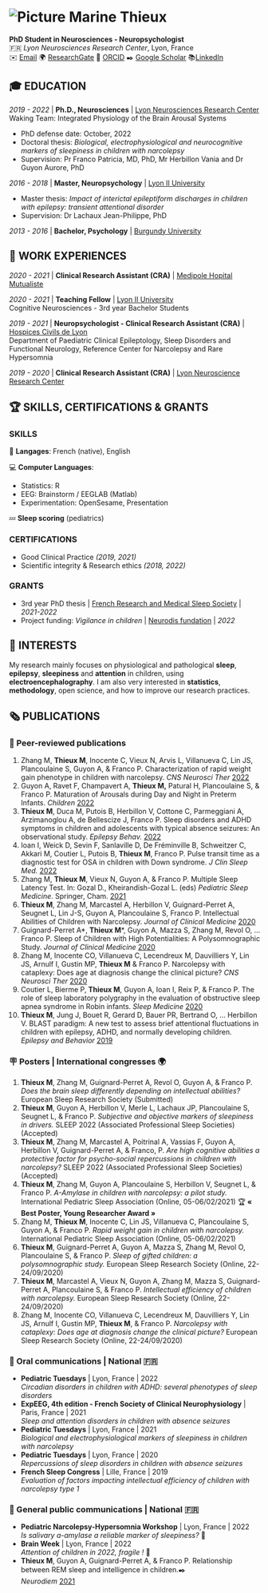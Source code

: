 
# ![Picture](https://user-images.githubusercontent.com/78622199/168043654-cce9e277-cf33-437d-9438-b04e8a8b1736.jpg) Marine Thieux 
**PhD Student in Neurosciences - Neuropsychologist**   
🇫🇷 _Lyon Neurosciences Research Center_, Lyon, France   
✉️ [Email](mailto:marine.thieux@chu-lyon.fr)   🌍 [ResearchGate](https://www.researchgate.net/profile/Marine-Thieux?ev=hdr_xprf&_sg=oUGMqPkHXiTZ7uccPAa7bmgQQe6HQNjFWnJqlfMrAMW1O5GK4lazSc5DA6hDtamllZ4z-tKcs46usmSDAY9wLO75) 📍 [ORCID](https://orcid.org/0000-0001-9763-2802)  ✒️ [Google Scholar](https://scholar.google.com/citations?hl=fr&user=x-7oMl4AAAAJ)  📚[LinkedIn](https://www.linkedin.com/in/marine-thieux-b7b313115/)     

## 🎓 EDUCATION
_2019 - 2022_ \| **Ph.D., Neurosciences** \| [Lyon Neurosciences Research Center](https://www.crnl.fr/en/equipe/waking?language=en)   
Waking Team: Integrated Physiology of the Brain Arousal Systems
- PhD defense date: October, 2022
- Doctoral thesis: _Biological, electrophysiological and neurocognitive markers of sleepiness in children with narcolepsy_
- Supervision: Pr Franco Patricia, MD, PhD, Mr Herbillon Vania and Dr Guyon Aurore, PhD

_2016 - 2018_ \| **Master, Neuropsychology** \| [Lyon II University](https://welcome.univ-lyon2.fr)
- Master thesis: _Impact of interictal epileptiform discharges in children with epilepsy: transient attentional disorder_
- Supervision: Dr Lachaux Jean-Philippe, PhD 

_2013 - 2016_ \| **Bachelor, Psychology** \| [Burgundy University](https://en.u-bourgogne.fr)

## 💼 WORK EXPERIENCES   
_2020 - 2021_ \| **Clinical Research Assistant (CRA)** \| [Medipole Hopital Mutualiste](https://www.medipolelyonvilleurbanne.fr)   
    
_2020 - 2021_ \| **Teaching Fellow** \| [Lyon II University](https://welcome.univ-lyon2.fr)      
Cognitive Neurosciences - 3rd year Bachelor Students    

_2019 - 2021_ \| **Neuropsychologist - Clinical Research Assistant (CRA)** \| [Hospices Civils de Lyon](https://www.chu-lyon.fr/service-epileptologie-clinique-troubles-sommeil-neurologie-fonctionnelle-enfant)      
Department of Paediatric Clinical Epileptology, Sleep Disorders and Functional Neurology, Reference Center for Narcolepsy and Rare Hypersomnia   

_2019 - 2020_ \| **Clinical Research Assistant (CRA)** \| [Lyon Neuroscience Research Center](https://www.crnl.fr/en/equipe/waking?language=en)   

## 🏆 SKILLS, CERTIFICATIONS & GRANTS
### SKILLS
💬 **Langages**: French (native), English     
   
💻 **Computer Languages**: 
- Statistics: R
- EEG: Brainstorm / EEGLAB (Matlab) 
- Experimentation: OpenSesame, Presentation    
    
💤 **Sleep scoring** (pediatrics)   

### CERTIFICATIONS
- Good Clinical Practice _(2019, 2021)_ 
- Scientific integrity & Research ethics _(2018, 2022)_

### GRANTS
- 3rd year PhD thesis \| [French Research and Medical Sleep Society](https://www.sfrms-sommeil.org) \| _2021-2022_
- Project funding: _Vigilance in children_ \| [Neurodis fundation](https://www.fondation-neurodis.org) \| _2022_

## 🔬 INTERESTS
My research mainly focuses on physiological and pathological **sleep**, **epilepsy**, **sleepiness** and **attention** in children, using **electroencephalography**. I am also very interested in **statistics**, **methodology**, open science, and how to improve our research practices.    

## 🗞️ PUBLICATIONS
### 📄 Peer-reviewed publications
1. Zhang M, **Thieux M**, Inocente C, Vieux N, Arvis L, Villanueva C, Lin JS, Plancoulaine S, Guyon A, & Franco P. Characterization of rapid weight gain phenotype in children with narcolepsy. _CNS Neurosci Ther_ [2022](https://onlinelibrary.wiley.com/doi/10.1111/cns.13811)
2.	Guyon A, Ravet F, Champavert A, **Thieux M,** Patural H, Plancoulaine S, & Franco P. Maturation of Arousals during Day and Night in Preterm Infants. _Children_ [2022](https://www.mdpi.com/2227-9067/9/2/223)
3.	**Thieux M**, Duca M, Putois B, Herbillon V, Cottone C, Parmeggiani A, Arzimanoglou A, de Bellescize J, Franco P. Sleep disorders and ADHD symptoms in children and adolescents with typical absence seizures: An observational study. _Epilepsy Behav._ [2022](https://www.sciencedirect.com/science/article/pii/S1525505021007745?casa_token=rWnbgZfV0M0AAAAA:8lFamsBp-zr6y7yuI3za96n8RBQbiCZ-W_zD_85XP-GCn0ELEc5LA2kb_fE-TyjI2rtQ9PDgYHNv) 
4.	Ioan I, Weick D, Sevin F, Sanlaville D, De Fréminville B, Schweitzer C, Akkari M, Coutier L, Putois B, **Thieux M**, Franco P. Pulse transit time as a diagnostic test for OSA in children with Down syndrome. _J Clin Sleep Med._ [2022](https://jcsm.aasm.org/doi/abs/10.5664/jcsm.9510) 
5.	Zhang M, **Thieux M**, Vieux N, Guyon A, & Franco P. Multiple Sleep Latency Test. In: Gozal D., Kheirandish-Gozal L. (eds) _Pediatric Sleep Medicine_. Springer, Cham. [2021](https://link.springer.com/chapter/10.1007/978-3-030-65574-7_19) 
6.	**Thieux M**, Zhang M, Marcastel A, Herbillon V, Guignard-Perret A, Seugnet L, Lin J-S, Guyon A, Plancoulaine S, Franco P. Intellectual Abilities of Children with Narcolepsy. _Journal of Clinical Medicine_ [2020](https://www.mdpi.com/2077-0383/9/12/4075) 
7.	Guignard-Perret A*, **Thieux M***, Guyon A, Mazza S, Zhang M, Revol O, … Franco P. Sleep of Children with High Potentialities: A Polysomnographic Study. _Journal of Clinical Medicine_ [2020](https://www.mdpi.com/2077-0383/9/10/3182) 
8.	Zhang M, Inocente CO, Villanueva C, Lecendreux M, Dauvilliers Y, Lin JS, Arnulf I, Gustin MP, **Thieux M** & Franco P. Narcolepsy with cataplexy: Does age at diagnosis change the clinical picture? _CNS Neurosci Ther_ [2020](https://onlinelibrary.wiley.com/doi/full/10.1111/cns.13438) 
9.	Coutier L, Bierme P, **Thieux M**, Guyon A, Ioan I, Reix P, & Franco P. The role of sleep laboratory polygraphy in the evaluation of obstructive sleep apnea syndrome in Robin infants. _Sleep Medicine_ [2020](https://www.sciencedirect.com/science/article/pii/S138994572030112X) 
10.	**Thieux M**, Jung J, Bouet R, Gerard D, Bauer PR, Bertrand O, … Herbillon V. BLAST paradigm: A new test to assess brief attentional fluctuations in children with epilepsy, ADHD, and normally developing children. _Epilepsy and Behavior_ [2019](https://www.sciencedirect.com/science/article/pii/S1525505019305955) 

### 🪧 Posters | International congresses 🌍
1. **Thieux M**, Zhang M, Guignard-Perret A, Revol O, Guyon A, & Franco P. _Does the brain sleep differently depending on intellectual abilities?_ European Sleep Research Society (Submitted)
2. **Thieux M**, Guyon A, Herbillon V, Merle L, Lachaux JP, Plancoulaine S, Seugnet L, & Franco P. _Subjective and objective markers of sleepiness in drivers._ SLEEP 2022 (Associated Professional Sleep Societies) (Accepted)
3. **Thieux M**, Zhang M, Marcastel A, Poitrinal A, Vassias F, Guyon A, Herbillon V, Guignard-Perret A, & Franco, P. _Are high cognitive abilities a protective factor for psycho-social repercussions in children with narcolepsy?_ SLEEP 2022 (Associated Professional Sleep Societies) (Accepted)
4. **Thieux M**, Zhang M, Guyon A, Plancoulaine S, Herbillon V, Seugnet L, & Franco P.  _A-Amylase in children with narcolepsy: a pilot study._ International Pediatric Sleep Association (Online, 05-06/02/2021) 🏆 **« Best Poster, Young Researcher Award »** 
5. Zhang M, **Thieux M**, Inocente C, Lin JS, Villanueva C, Plancoulaine S, Guyon A, & Franco P. _Rapid weight gain in children with narcolepsy._ International Pediatric Sleep Association (Online, 05-06/02/2021)
6. **Thieux M**, Guignard-Perret A, Guyon A, Mazza S, Zhang M, Revol O, Plancoulaine S, & Franco P. _Sleep of gifted children: a polysomnographic study._ European Sleep Research Society (Online, 22-24/09/2020)
7. **Thieux M**, Marcastel A, Vieux N, Guyon A, Zhang M, Mazza S, Guignard-Perret A, Plancoulaine S, & Franco P. _Intellectual efficiency of children with narcolepsy._ European Sleep Research Society (Online, 22-24/09/2020)
8. Zhang M, Inocente CO, Villanueva C, Lecendreux M, Dauvilliers Y, Lin JS, Arnulf I, Gustin MP, **Thieux M**, & Franco P. _Narcolepsy with cataplexy: Does age at diagnosis change the clinical picture?_ European Sleep Research Society (Online, 22-24/09/2020)

### 🎤  Oral communications | National 🇫🇷
-  **Pediatric Tuesdays** \| Lyon, France \| 2022      
_Circadian disorders in children with ADHD: several phenotypes of sleep disorders_      
- **ExpEEG, 4th edition - French Society of Clinical Neurophysiology** \| Paris, France \| 2021   
_Sleep and attention disorders in children with absence seizures_      
- **Pediatric Tuesdays** \| Lyon, France \| 2021   
_Biological and electrophysiological markers of sleepiness in children with narcolepsy_  
- **Pediatric Tuesdays** \| Lyon, France \| 2020   
_Repercussions of sleep disorders in children with absence seizures_   
- **French Sleep Congress** \| Lille, France \| 2019   
_Evaluation of factors impacting intellectual efficiency of children with narcolepsy type 1_

### 📣  General public communications | National 🇫🇷
- **Pediatric Narcolepsy-Hypersomnia Workshop** \| Lyon, France \| 2022   
_Is salivary a-amylase a reliable marker of sleepiness?_ 🎤   
-  **Brain Week** \| Lyon, France \| 2022   
_Attention of children in 2022, fragile !_ 🎤 
- **Thieux M**, Guyon A, Guignard-Perret A, & Franco P. Relationship between REM sleep and intelligence in children.✒️     
 _Neurodiem_ [2021](https://www.neurodiem.fr/news/quels-liens-entre-sommeil-paradoxal-et-intelligence-chez-lenfant-1NTuwSzvjVvFzgQRuWJES7)




